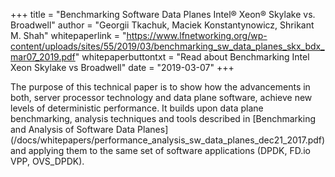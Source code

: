 +++
title = "Benchmarking Software Data Planes Intel® Xeon® Skylake vs. Broadwell"
author = "Georgii Tkachuk, Maciek Konstantynowicz, Shrikant M. Shah"
whitepaperlink = "https://www.lfnetworking.org/wp-content/uploads/sites/55/2019/03/benchmarking_sw_data_planes_skx_bdx_mar07_2019.pdf"
whitepaperbuttontxt = "Read about Benchmarking Intel Xeon Skylake vs Broadwell"
date = "2019-03-07"
+++

The purpose of this technical paper is to show how the advancements in both, server
processor technology and data plane software, achieve new levels of deterministic
performance. It builds upon data plane benchmarking, analysis techniques and tools
described in [Benchmarking and Analysis of Software Data Planes]
(/docs/whitepapers/performance_analysis_sw_data_planes_dec21_2017.pdf)
and applying them to the same set of software applications (DPDK, FD.io VPP, OVS_DPDK). 

